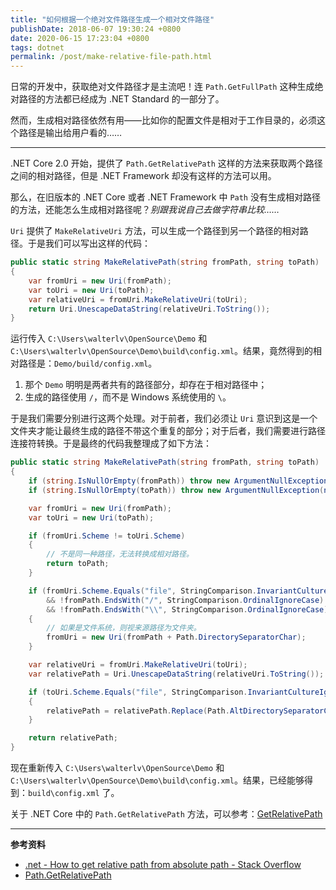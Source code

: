 ```yaml
---
title: "如何根据一个绝对文件路径生成一个相对文件路径"
publishDate: 2018-06-07 19:30:24 +0800
date: 2020-06-15 17:23:04 +0800
tags: dotnet
permalink: /post/make-relative-file-path.html
---
```


日常的开发中，获取绝对文件路径才是主流吧！连 `Path.GetFullPath` 这种生成绝对路径的方法都已经成为 .NET Standard 的一部分了。

然而，生成相对路径依然有用——比如你的配置文件是相对于工作目录的，必须这个路径是输出给用户看的……

---

.NET Core 2.0 开始，提供了 `Path.GetRelativePath` 这样的方法来获取两个路径之间的相对路径，但是 .NET Framework 却没有这样的方法可以用。

那么，在旧版本的 .NET Core 或者 .NET Framework 中 `Path` 没有生成相对路径的方法，还能怎么生成相对路径呢？*别跟我说自己去做字符串比较……*

`Uri` 提供了 `MakeRelativeUri` 方法，可以生成一个路径到另一个路径的相对路径。于是我们可以写出这样的代码：

```csharp
public static string MakeRelativePath(string fromPath, string toPath)
{
    var fromUri = new Uri(fromPath);
    var toUri = new Uri(toPath);
    var relativeUri = fromUri.MakeRelativeUri(toUri);
    return Uri.UnescapeDataString(relativeUri.ToString());
}
```

运行传入 `C:\Users\walterlv\OpenSource\Demo` 和 `C:\Users\walterlv\OpenSource\Demo\build\config.xml`。结果，竟然得到的相对路径是：`Demo/build/config.xml`。

1. 那个 `Demo` 明明是两者共有的路径部分，却存在于相对路径中；
1. 生成的路径使用 `/`，而不是 Windows 系统使用的 `\`。

于是我们需要分别进行这两个处理。对于前者，我们必须让 `Uri` 意识到这是一个文件夹才能让最终生成的路径不带这个重复的部分；对于后者，我们需要进行路径连接符转换。于是最终的代码我整理成了如下方法：

```csharp
public static string MakeRelativePath(string fromPath, string toPath)
{
    if (string.IsNullOrEmpty(fromPath)) throw new ArgumentNullException(nameof(fromPath));
    if (string.IsNullOrEmpty(toPath)) throw new ArgumentNullException(nameof(toPath));

    var fromUri = new Uri(fromPath);
    var toUri = new Uri(toPath);

    if (fromUri.Scheme != toUri.Scheme)
    {
        // 不是同一种路径，无法转换成相对路径。
        return toPath;
    }

    if (fromUri.Scheme.Equals("file", StringComparison.InvariantCultureIgnoreCase)
        && !fromPath.EndsWith("/", StringComparison.OrdinalIgnoreCase)
        && !fromPath.EndsWith("\\", StringComparison.OrdinalIgnoreCase))
    {
        // 如果是文件系统，则视来源路径为文件夹。
        fromUri = new Uri(fromPath + Path.DirectorySeparatorChar);
    }

    var relativeUri = fromUri.MakeRelativeUri(toUri);
    var relativePath = Uri.UnescapeDataString(relativeUri.ToString());

    if (toUri.Scheme.Equals("file", StringComparison.InvariantCultureIgnoreCase))
    {
        relativePath = relativePath.Replace(Path.AltDirectorySeparatorChar, Path.DirectorySeparatorChar);
    }

    return relativePath;
}
```

现在重新传入 `C:\Users\walterlv\OpenSource\Demo` 和 `C:\Users\walterlv\OpenSource\Demo\build\config.xml`。结果，已经能够得到：`build\config.xml` 了。

关于 .NET Core 中的 `Path.GetRelativePath` 方法，可以参考：[GetRelativePath](https://source.dot.net/#System.Private.CoreLib/shared/System/IO/Path.cs,4aa697c72b567ed8,references)

---

**参考资料**

- [.net - How to get relative path from absolute path - Stack Overflow](https://stackoverflow.com/q/275689/6233938)
- [Path.GetRelativePath](https://source.dot.net/#System.Private.CoreLib/shared/System/IO/Path.cs,4aa697c72b567ed8,references)

